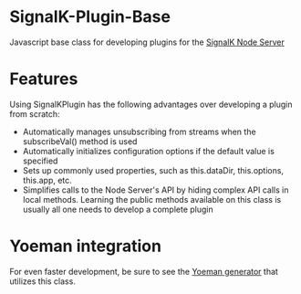 # SignalK-Plugin-Base
Javascript base class for developing plugins for the [SignalK Node Server](https://github.com/SignalK/signalk-server-node)

# Features
Using SignalKPlugin has the following advantages over developing a plugin from scratch:
- Automatically manages unsubscribing from streams when the subscribeVal() method is used
- Automatically initializes configuration options if the default value is specified 
- Sets up commonly used properties, such as this.dataDir, this.options, this.app, etc.
- Simplifies calls to the Node Server's API by hiding complex API calls in local methods. Learning the
  public methods available on this class is usually all one needs to develop a complete plugin

# Yoeman integration

For even faster development, be sure to see the [Yoeman generator](https://github.com/joelkoz/generator-signalk-plugin) that utilizes this class.

